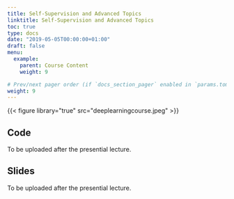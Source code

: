 ```yaml
---
title: Self-Supervision and Advanced Topics
linktitle: Self-Supervision and Advanced Topics
toc: true
type: docs
date: "2019-05-05T00:00:00+01:00"
draft: false
menu:
  example:
    parent: Course Content
    weight: 9

# Prev/next pager order (if `docs_section_pager` enabled in `params.toml`)
weight: 9
---
```


{{< figure library="true" src="deeplearningcourse.jpeg" >}}

## Code

To be uploaded after the presential lecture.

## Slides

To be uploaded after the presential lecture.
